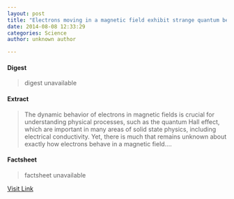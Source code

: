 ```yaml
---
layout: post
title: "Electrons moving in a magnetic field exhibit strange quantum behavior"
date: 2014-08-08 12:33:29
categories: Science
author: unknown author

---
```



#### Digest
>digest unavailable

#### Extract
>The dynamic behavior of electrons in magnetic fields is crucial for understanding physical processes, such as the quantum Hall effect, which are important in many areas of solid state physics, including electrical conductivity. Yet, there is much that remains unknown about exactly how electrons behave in a magnetic field....

#### Factsheet
>factsheet unavailable

[Visit Link](http://phys.org/news326705594.html)


